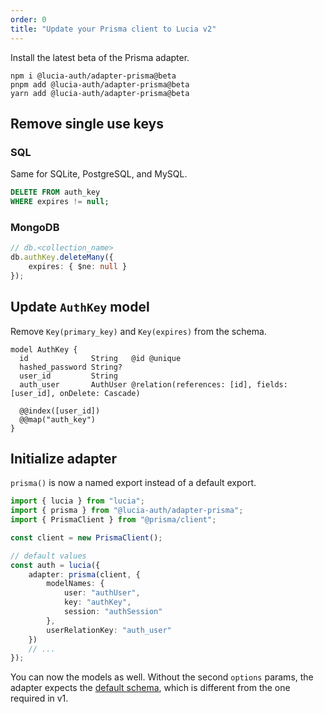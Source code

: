 ```yaml
---
order: 0
title: "Update your Prisma client to Lucia v2"
---
```


Install the latest beta of the Prisma adapter.

```
npm i @lucia-auth/adapter-prisma@beta
pnpm add @lucia-auth/adapter-prisma@beta
yarn add @lucia-auth/adapter-prisma@beta
```

## Remove single use keys

### SQL

Same for SQLite, PostgreSQL, and MySQL.

```sql
DELETE FROM auth_key
WHERE expires != null;
```

### MongoDB

```ts
// db.<collection_name>
db.authKey.deleteMany({
	expires: { $ne: null }
});
```

## Update `AuthKey` model

Remove `Key(primary_key)` and `Key(expires)` from the schema.

```prisma
model AuthKey {
  id              String   @id @unique
  hashed_password String?
  user_id         String
  auth_user       AuthUser @relation(references: [id], fields: [user_id], onDelete: Cascade)

  @@index([user_id])
  @@map("auth_key")
}
```

## Initialize adapter

`prisma()` is now a named export instead of a default export.

```ts
import { lucia } from "lucia";
import { prisma } from "@lucia-auth/adapter-prisma";
import { PrismaClient } from "@prisma/client";

const client = new PrismaClient();

// default values
const auth = lucia({
	adapter: prisma(client, {
		modelNames: {
			user: "authUser",
			key: "authKey",
			session: "authSession"
		},
		userRelationKey: "auth_user"
	})
	// ...
});
```

You can now the models as well. Without the second `options` params, the adapter expects the [default schema](), which is different from the one required in v1.
